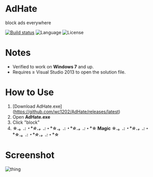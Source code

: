 # AdHate
block ads everywhere

[![Build status](https://ci.appveyor.com/api/projects/status/5e16npng919sbghi?svg=true)](https://ci.appveyor.com/project/Syrexide/adhate) ![Language](https://img.shields.io/badge/language-C%23-178600.svg) ![License](https://img.shields.io/badge/license-MIT-blue.svg)
# Notes
 * Verified to work on **Windows 7** and up.
 * Requires ≥ Visual Studio 2013 to open the solution file.

# How to Use

1. [Download AdHate.exe] (https://github.com/wc1202/AdHate/releases/latest)
2. Open **AdHate.exe**
3. Click "block"
4. **☆.。.:*・°☆.。.:*・°☆.。.:*・°☆.。.:*・°☆ Magic ☆.。.:*・°☆.。.:*・°☆.。.:*・°☆.。.:*・°☆**

# Screenshot

![thing](http://i.imgur.com/JttquLt.png)
